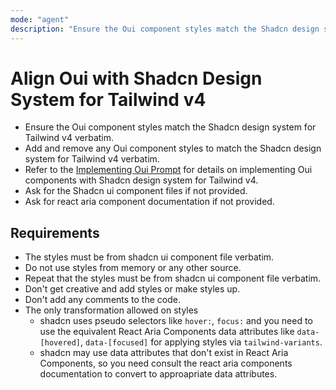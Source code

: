```yaml
---
mode: "agent"
description: "Ensure the Oui component styles match the Shadcn design system for Tailwind v4"
---
```


# Align Oui with Shadcn Design System for Tailwind v4

- Ensure the Oui component styles match the Shadcn design system for Tailwind v4 verbatim.
- Add and remove any Oui component styles to match the Shadcn design system for Tailwind v4 verbatim.
- Refer to the [Implementing Oui Prompt](oui-implementing.prompt.md) for details on implementing Oui components with Shadcn design system for Tailwind v4.
- Ask for the Shadcn ui component files if not provided.
- Ask for react aria component documentation if not provided.

## Requirements

- The styles must be from shadcn ui component file verbatim.
- Do not use styles from memory or any other source.
- Repeat that the styles must be from shadcn ui component file verbatim.
- Don't get creative and add styles or make styles up.
- Don't add any comments to the code.
- The only transformation allowed on styles
  - shadcn uses pseudo selectors like `hover:`, `focus:` and you need to use the equivalent React Aria Components data attributes like `data-[hovered]`, `data-[focused]` for applying styles via `tailwind-variants`.
  - shadcn may use data attributes that don't exist in React Aria Components, so you need consult the react aria components documentation to convert to approapriate data attributes.
